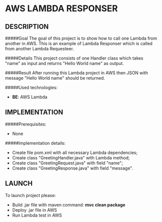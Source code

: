 AWS LAMBDA RESPONSER
====================


DESCRIPTION
-----------

#####Goal
The goal of this project is to show how to call one Lambda from another in AWS. 
This is an example of Lambda Responser which is called from another Lambda Requesteer.

#####Details
This project consists of one Handler class which takes "name" as input and returns "Hello World name" as output. 

#####Result 
After running this Lambda project in AWS then JSON with message "Hello World name" should be returned.

#####Used technologies:
* **BE**: AWS Lambda


IMPLEMENTATION
-----------

#####Prerequisites:
* None

#####Implementation details:
* Create file pom.xml with all necessary Lambda dependencies;
* Create class "GreetingHandler.java" with Lambda method;
* Create class "GreetingRequest.java" with field "name";
* Create class "GreetingResponse.java" with field "message".
  

LAUNCH
------

To launch project please: 
* Build .jar file with maven command: **mvc clean package**
* Deploy .jar file in AWS
* Run Lambda test in AWS